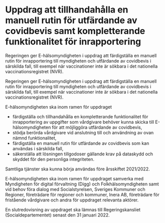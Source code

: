 # Uppdrag att tillhandahålla en manuell rutin för utfärdande av covidbevis samt kompletterande funktionalitet för inrapportering

Regeringen ger E-hälsomyndigheten i uppdrag att färdigställa en manuell rutin för inrapportering till myndigheten och utfärdande av covidbevis i särskilda fall, till exempel när vaccinationer inte är sökbara i det nationella vaccinationsregistret (NVR).

Regeringen ger E-hälsomyndigheten i uppdrag att färdigställa en manuell rutin för inrapportering till myndigheten och utfärdande av covidbevis i särskilda fall, till exempel när vaccinationer inte är sökbara i det nationella vaccinationsregistret (NVR).

E-hälsomyndigheten ska inom ramen för uppdraget

* färdigställa och tillhandahålla en kompletterande funktionalitet för inrapportering av uppgifter som vårdgivare behöver kunna skicka till E-hälsomyndigheten för att möjliggöra utfärdande av covidbevis,
* stödja berörda vårdgivare vid anslutning till och användning av ovan nämnd funktionalitet,
* färdigställa en manuell rutin för utfärdande av covidbevis som kan användas i särskilda fall,
* säkerställa att lösningen tillgodoser gällande krav på dataskydd och skyddet för den personliga integriteten.

Samtliga tjänster ska kunna börja användas före årsskiftet 2021/2022.

E-hälsomyndigheten ska inom ramen för uppdraget samverka med Myndigheten för digital förvaltning (Digg) och Folkhälsomyndigheten samt vid behov föra dialog med Socialstyrelsen, Sveriges Kommuner och Regioner, företrädare för regioner och kommuner, Inera AB, företrädare för fristående vårdgivare och andra för uppdraget relevanta aktörer.

En slutredovisning av uppdraget ska lämnas till Regeringskansliet (Socialdepartementet) senast den 31 januari 2022.
